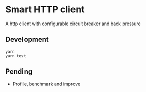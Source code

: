 # Smart HTTP client
A http client with configurable circuit breaker and back pressure

## Development
```
yarn
yarn test
```

## Pending 
- Profile, benchmark and improve
